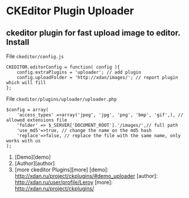 CKEditor Plugin Uploader
=============
ckeditor plugin for fast upload image to editor.
Install
------------
File `ckeditor/config.js`

	CKEDITOR.editorConfig = function( config ){
		config.extraPlugins = 'uploader'; // add plugin
		config.uploadFolder = 'http://xdan/images/'; // report plugin which will fill
	};
	
File `ckeditor/plugins/uploader/uploader.php`

	$config = array(
		'access_types' =>array('jpeg', 'jpg', 'png', 'bmp', 'gif',), // allowed extensions file
		'folder' => $_SERVER['DOCUMENT_ROOT'].'/images/',// full path
		'use_md5'=>true, // change the name on the md5 hash
		'replace'=>false, // replace the file with the same name, only works with us
	);

1. [Demo][demo]
2. [Author][author]
3. [more ckeditor Plugins][more]
[demo]: http://xdan.ru/project/ckplugins/#demo_uploader
[author]: http://xdan.ru/user/profile/Leroy
[more]: http://xdan.ru/project/ckplugins/